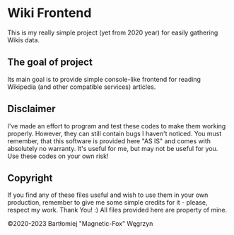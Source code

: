 # Wiki Frontend

This is my really simple project (yet from 2020 year) for easily gathering Wikis data.

## The goal of project

Its main goal is to provide simple console-like frontend for reading Wikipedia (and other compatible services) articles.

## Disclaimer

I've made an effort to program and test these codes to make them working properly. However, they can still contain bugs I haven't noticed.
You must remember, that this software is provided here "AS IS" and comes with absolutely no warranty. It's useful for me, but may not be useful for you.
Use these codes on your own risk!

## Copyright

If you find any of these files useful and wish to use them in your own production, remember to give me some simple credits for it - please, respect my work. Thank You! :)
All files provided here are property of mine.

©2020-2023 Bartłomiej "Magnetic-Fox" Węgrzyn
